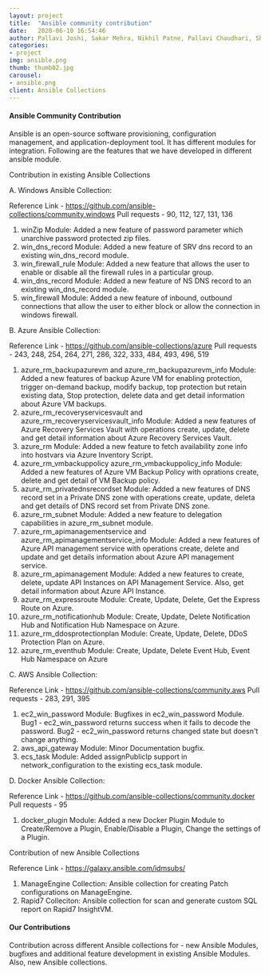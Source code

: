 ```yaml
---
layout: project
title:  "Ansible community contribution"
date:   2020-06-10 16:54:46
author: Pallavi Joshi, Sakar Mehra, Nikhil Patne, Pallavi Chaudhari, Shwetali Berad, Aishwarya Bhosale, Praveen Ghugem, Karl Dasan, Saurabh Malpani
categories:
- project
img: ansible.png
thumb: thumb02.jpg
carousel:
- ansible.png
client: Ansible Collections
---
```


#### Ansible Community Contribution
Ansible is an open-source software provisioning, configuration management, and application-deployment tool. It has different modules for integration. Following are the features that we have developed in different ansible module.

Contribution in existing Ansible Collections

A. Windows Ansible Collection:

Reference Link - https://github.com/ansible-collections/community.windows Pull requests - 90, 112, 127, 131, 136
1. winZip Module: Added a new feature of password parameter which unarchive password protected zip files.
2. win_dns_record Module: Added a new feature of SRV dns record to an existing win_dns_record module.
3. win_firewall_rule Module: Added a new feature that allows the user to enable or disable all the firewall rules in a particular group.
4. win_dns_record Module: Added a new feature of NS DNS record to an existing win_dns_record module.
5. win_firewall Module: Added a new feature of inbound, outbound connections that allow the user to either block or allow the connection in windows firewall. 

B. Azure Ansible Collection:

Reference Link - https://github.com/ansible-collections/azure Pull requests - 243, 248, 254, 264, 271, 286, 322, 333, 484, 493, 496, 519
1. azure_rm_backupazurevm and azure_rm_backupazurevm_info Module: Added a new features of backup Azure VM for enabling protection, trigger on-demand backup, modify backup, top protection but retain existing data, Stop protection, delete data and get detail information about Azure VM backups.
2. azure_rm_recoveryservicesvault and azure_rm_recoveryservicesvault_info Module: Added a new features of Azure Recovery Services Vault with operations create, update, delete and get detail information about Azure Recovery Services Vault.
3. azure_rm Module: Added a new feature to fetch availability zone info into hostvars via Azure Inventory Script.
4. azure_rm_vmbackuppolicy azure_rm_vmbackuppolicy_info Module: Added a new features of Azure VM Backup Policy with oprations create, delete and get detail of VM Backup policy.
5. azure_rm_privatednsrecordset Module: Added a new features of DNS record set in a Private DNS zone with operations create, update, deleta and get details of DNS record set from Private DNS zone.
6. azure_rm_subnet Module: Added a new feature to delegation capabilities in azure_rm_subnet module.
7. azure_rm_apimanagementservice and azure_rm_apimanagementservice_info Module: Added a new features of Azure API management service with operations create, delete and update and get details information about Azure API management service.
8. azure_rm_apimanagement Module: Added a new features to create, delete, update API Instances on API Management Service. Also, get detail information about Azure API Instance.
9. azure_rm_expressroute Module: Create, Update, Delete, Get the Express Route on Azure.
10. azure_rm_notificationhub Module: Create, Update, Delete Notification Hub and Notification Hub Namespace on Azure.
11. azure_rm_ddosprotectionplan	Module: Create, Update, Delete, DDoS Protection Plan on Azure.
12. azure_rm_eventhub Module: Create, Update, Delete Event Hub, Event Hub Namespace on Azure

C. AWS Ansible Collection:

Reference Link - https://github.com/ansible-collections/community.aws Pull requests - 283, 291, 395
1. ec2_win_password Module: Bugfixes in ec2_win_password Module. Bug1 - ec2_win_password returns success when it fails to decode the password. Bug2 - ec2_win_password returns changed state but doesn't change anything.
2. aws_api_gateway Module: Minor Documentation bugfix.
3. ecs_task Module: Added assignPublicIp support in network_configuration to the existing ecs_task module.

D. Docker Ansible Collection:

Reference Link - https://github.com/ansible-collections/community.docker Pull requests - 95
1. docker_plugin Module: Added a new Docker Plugin Module to Create/Remove a Plugin, Enable/Disable a Plugin, Change the settings of a Plugin.


Contribution of new Ansible Collections

Reference Link - https://galaxy.ansible.com/idmsubs/
1. ManageEngine Collection: Ansible collection for creating Patch configurations on ManageEngine.
2. Rapid7 Colleciton: Ansible collection for scan and generate custom SQL report on Rapid7 InsightVM.

#### Our Contributions
Contribution across different Ansible collections for - new Ansible Modules, bugfixes and additional feature development in existing Ansible Modules. Also, new Ansible collections.